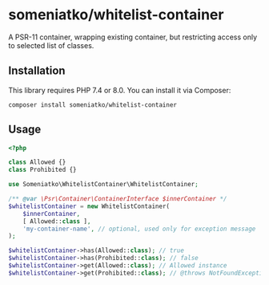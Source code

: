 # someniatko/whitelist-container

A PSR-11 container, wrapping existing container, but restricting access only to selected list of classes.


## Installation
This library requires PHP 7.4 or 8.0.
You can install it via Composer:

```shell
composer install someniatko/whitelist-container
```


## Usage

```php
<?php

class Allowed {}
class Prohibited {}

use Someniatko\WhitelistContainer\WhitelistContainer;

/** @var \Psr\Container\ContainerInterface $innerContainer */
$whitelistContainer = new WhitelistContainer(
    $innerContainer,
    [ Allowed::class ],
    'my-container-name', // optional, used only for exception message
);

$whitelistContainer->has(Allowed::class); // true
$whitelistContainer->has(Prohibited::class); // false
$whitelistContainer->get(Allowed::class); // Allowed instance
$whitelistContainer->get(Prohibited::class); // @throws NotFoundExceptionInterface
```
